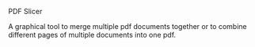 PDF Slicer

A graphical tool to merge multiple pdf documents together or to combine different pages of multiple documents into one pdf.